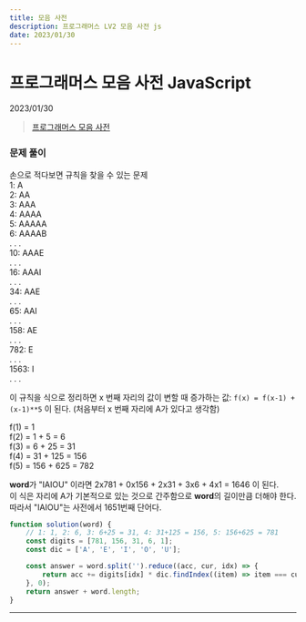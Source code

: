 ```yaml
---
title: 모음 사전
description: 프로그래머스 LV2 모음 사전 js
date: 2023/01/30
---
```


# 프로그래머스 모음 사전 JavaScript
<div class="flex justify-end text-sm">2023/01/30</div>

> <a href="https://school.programmers.co.kr/learn/courses/30/lessons/84512" target="_blank" class="font-bold">프로그래머스 모음 사전</a>

### 문제 풀이
손으로 적다보면 규칙을 찾을 수 있는 문제  
1: A  
2: AA  
3: AAA  
4: AAAA  
5: AAAAA  
6: AAAAB  
.
.
.  
10: AAAE  
.
.
.  
16: AAAI  
.
.
.  
34: AAE  
.
.
.  
65: AAI  
.
.
.  
158: AE  
.
.
.  
782: E  
.
.
.  
1563: I  
.
.
.  

이 규칙을 식으로 정리하면 x 번째 자리의 값이 변할 때 증가하는 값:
`f(x) = f(x-1) + (x-1)**5` 이 된다. (처음부터 x 번째 자리에 A가 있다고 생각함)  

f(1) = 1  
f(2) = 1 + 5 = 6  
f(3) = 6 + 25 = 31  
f(4) = 31 + 125 = 156  
f(5) = 156 + 625 = 782  

**word**가 "IAIOU" 이라면 2x781 + 0x156 + 2x31 + 3x6 + 4x1 = 1646 이 된다.  
이 식은 자리에 A가 기본적으로 있는 것으로 간주함으로 **word**의 길이만큼 더해야 한다.   
따라서 "IAIOU"는 사전에서 1651번째 단어다.
```js
function solution(word) {
    // 1: 1, 2: 6, 3: 6+25 = 31, 4: 31+125 = 156, 5: 156+625 = 781  
    const digits = [781, 156, 31, 6, 1];
    const dic = ['A', 'E', 'I', 'O', 'U'];

    const answer = word.split('').reduce((acc, cur, idx) => {
        return acc += digits[idx] * dic.findIndex((item) => item === cur)
    }, 0);
    return answer + word.length;
}
```

---